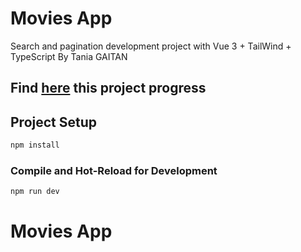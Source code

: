 # Movies App
Search and pagination development project with Vue 3 + TailWind + TypeScript
By Tania GAITAN


## Find [here]() this project progress

## Project Setup

```sh
npm install
```

### Compile and Hot-Reload for Development

```sh
npm run dev
```

# Movies App
